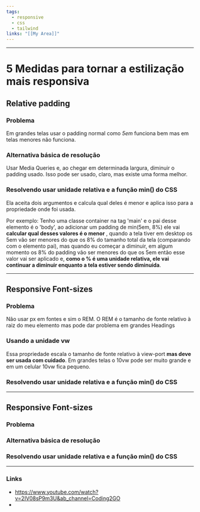 ```yaml
---
tags:
  - responsive
  - css
  - tailwind
links: "[[My Area]]"
---
```

---
# 5 Medidas para tornar a estilização mais responsiva
## **Relative padding**
### Problema

Em grandes telas usar o padding normal como *5em* funciona bem mas em telas menores não funciona.
### Alternativa básica de resolução

Usar Media Queries e, ao chegar em determinada largura, diminuir o padding usado.
Isso pode ser usado, claro, mas existe uma forma melhor.
### Resolvendo usar unidade relativa e a função min() do CSS

Ela aceita dois argumentos e calcula qual deles é menor e aplica isso para a propriedade onde foi usada.

Por exemplo: Tenho uma classe container na tag 'main' e o pai desse elemento é o 'body', ao 
adicionar um padding de min(5em, 8%) ele vai **calcular qual desses valores é o menor** , quando a tela tiver em desktop os 5em vão ser menores do que os 8% do tamanho total da tela (comparando com o elemento pai), mas quando eu começar a diminuir, em algum momento os 8% do padding vão ser menores do que os 5em então esse valor vai ser aplicado e, **como o % é uma unidade relativa, ele vai continuar a diminuir enquanto a tela estiver sendo diminuída**. 

---
## **Responsive Font-sizes**
### Problema

Não usar px em fontes e sim o REM.
O REM é o tamanho de fonte relativo à raiz do meu elemento mas pode dar problema em grandes Headings

### Usando a unidade vw

Essa propriedade escala o tamanho de fonte relativo à view-port **mas deve ser usada com cuidado**. Em grandes telas o 10vw pode ser muito grande e em um celular 10vw fica pequeno.

### Resolvendo usar unidade relativa e a função min() do CSS




---

## **Responsive Font-sizes**
### Problema


### Alternativa básica de resolução


### Resolvendo usar unidade relativa e a função min() do CSS




---
### Links
* https://www.youtube.com/watch?v=2IV08sP9m3U&ab_channel=Coding2GO
* 